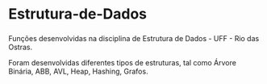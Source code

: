 # Estrutura-de-Dados

###

Funções desenvolvidas na disciplina de Estrutura de Dados - UFF - Rio das Ostras.

Foram desenvolvidas diferentes tipos de estruturas, tal como Árvore Binária, ABB, AVL, Heap, Hashing, Grafos. 
